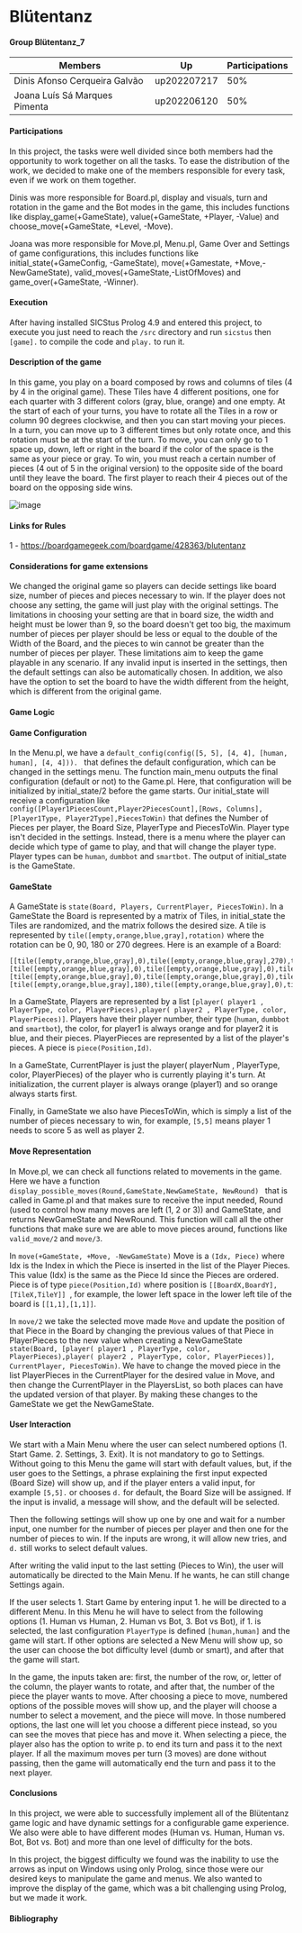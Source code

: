 # Blütentanz
#### Group Blütentanz_7

| Members | Up | Participations |
|---------|----|----------------|
|Dinis Afonso Cerqueira Galvão | up202207217| 50% |
|Joana Luís Sá Marques Pimenta | up202206120 | 50% |

#### Participations
In this project, the tasks were well divided since both members had the opportunity to work together on all the tasks. To ease the distribution of the work, we decided to make one of the members responsible for every task, even if we work on them together.

Dinis was more responsible for Board.pl, display and visuals, turn and rotation in the game and the Bot modes in the game, this includes functions like display_game(+GameState), value(+GameState, +Player, -Value) and choose_move(+GameState, +Level, -Move).

Joana was more responsible for Move.pl, Menu.pl, Game Over and Settings of game configurations, this includes functions like initial_state(+GameConfig, -GameState), move(+Gamestate, +Move,-NewGameState), valid_moves(+GameState,-ListOfMoves) and game_over(+GameState, -Winner).
#### Execution
After having installed SICStus Prolog 4.9 and entered this project, to execute you just need to reach the `/src` directory and run `sicstus` then `[game].`  to compile the code and `play.` to run it.

#### Description of the game
In this game, you play on a board composed by rows and columns of tiles (4 by 4 in the original game). These Tiles have 4 different positions, one for each quarter with 3 different colors (gray, blue, orange) and one empty. At the start of each of your turns, you have to rotate all the Tiles in a row or column 90 degrees clockwise, and then you can start moving your pieces. In a turn, you can move up to 3 different times but only rotate once, and this rotation must be at the start of the turn. To move, you can only go to 1 space up, down, left or right in the board if the color of the space is the same as your piece or gray. To win, you must reach a certain number of pieces (4 out of 5 in the original version) to the opposite side of the board until they leave the board. The first player to reach their 4 pieces out of the board on the opposing side wins.

![image](image_board.png)

#### Links for Rules
1 - https://boardgamegeek.com/boardgame/428363/blutentanz

#### Considerations for game extensions
We changed the original game so players can decide settings like board size, number of pieces and pieces necessary to win. If the player does not choose any setting, the game will just play with the original settings. The limitations in choosing your setting are that in board size, the width and height must be lower than 9, so the board doesn't get too big, the maximum number of pieces per player should be less or equal to the double of the Width of the Board, and the pieces to win cannot be greater than the number of pieces per player. These limitations aim to keep the game playable in any scenario. If any invalid input is inserted in the settings, then the default settings can also be automatically chosen. In addition, we also have the option to set the board to have the width different from the height, which is different from the original game.

#### Game Logic
#### Game Configuration
  
In the Menu.pl, we have a `default_config(config([5, 5], [4, 4], [human, human], [4, 4])). ` that defines the default configuration, which can be changed in the settings menu. The function main_menu outputs the final configuration (default or not) to the Game.pl.
Here, that configuration will be initialized by initial_state/2 before the game starts. Our initial_state will receive a configuration like `config([Player1PiecesCount,Player2PiecesCount],[Rows, Columns], [Player1Type, Player2Type],PiecesToWin)` that defines the Number of Pieces per player, the Board Size, PlayerType and PiecesToWin. Player type isn't decided in the settings. Instead, there is a menu where the player can decide which type of game to play, and that will change the player type. Player types can be `human`, `dumbbot` and `smartbot`. The output of initial_state is the GameState. 

#### GameState

A GameState is `state(Board, Players, CurrentPlayer, PiecesToWin)`. In a GameState the Board is represented by a matrix of Tiles, in initial_state the Tiles are randomized, and the matrix follows the desired size. A tile is represented by `tile([empty,orange,blue,gray],rotation)` where the rotation can be 0, 90, 180 or 270 degrees. Here is an example of a Board:
```
[[tile([empty,orange,blue,gray],0),tile([empty,orange,blue,gray],270),tile([empty,orange,blue,gray],90),tile([empty,orange,blue,gray],270)],
[tile([empty,orange,blue,gray],0),tile([empty,orange,blue,gray],0),tile([empty,orange,blue,gray],0),tile([empty,orange,blue,gray],0)],
[tile([empty,orange,blue,gray],0),tile([empty,orange,blue,gray],0),tile([empty,orange,blue,gray],180),tile([empty,orange,blue,gray],0)],
[tile([empty,orange,blue,gray],180),tile([empty,orange,blue,gray],0),tile([empty,orange,blue,gray],90),tile([empty,orange,blue,gray],270)]]
```
In a GameState, Players are represented by a list `[player( player1 , PlayerType, color, PlayerPieces),player( player2 , PlayerType, color, PlayerPieces)]`. Players have their player number, their type (`human`, `dumbbot` and `smartbot`), the color, for player1 is always orange and for player2 it is blue, and their pieces. PlayerPieces are represented by a list of the player's pieces. A piece is `piece(Position,Id)`. 

In a GameState, CurrentPlayer is just the player( playerNum , PlayerType, color, PlayerPieces) of the player who is currently playing it's turn. At initialization, the current player is always orange (player1) and so orange always starts first.

Finally, in GameState we also have PiecesToWin, which is simply a list of the number of pieces necessary to win, for example, `[5,5]` means player 1 needs to score 5 as well as player 2.

#### Move Representation

In Move.pl, we can check all functions related to movements in the game.
Here we have a function `display_possible_moves(Round,GameState,NewGameState, NewRound) ` that is called in Game.pl and that makes sure to receive the input needed, Round (used to control how many moves are left (1, 2 or 3))  and GameState, and returns NewGameState and NewRound. This function will call all the other functions that make sure we are able to move pieces around, functions like `valid_move/2` and `move/3`. 

In `move(+GameState, +Move, -NewGameState)` Move is a `(Idx, Piece)` where Idx is the Index in which the Piece is inserted in the list of the Player Pieces. This value (Idx) is the same as the Piece Id since the Pieces are ordered. Piece is of type `piece(Position,Id)` where position is `[[BoardX,BoardY],[TileX,TileY]] `, for example, the lower left space in the lower left tile of the board is `[[1,1],[1,1]]`. 

In `move/2` we take the selected move made `Move` and update the position of that Piece in the Board by changing the previous values of that Piece in PlayerPieces to the new value when creating a NewGameState `state(Board, [player( player1 , PlayerType, color, PlayerPieces),player( player2 , PlayerType, color, PlayerPieces)], CurrentPlayer, PiecesToWin)`. We have to change the moved piece in the list PlayerPieces in the CurrentPlayer for the desired value in Move, and then change the CurrentPlayer in the PlayersList, so both places can have the updated version of that player. By making these changes to the GameState we get the NewGameState.

#### User Interaction

We start with a Main Menu where the user can select numbered options (1. Start Game. 2. Settings, 3. Exit). It is not mandatory to go to Settings. Without going to this Menu the game will start with default values, but, if the user goes to the Settings, a phrase explaining the first input expected (Board Size) will show up, and if the player enters a valid input, for example `[5,5].` or chooses `d.` for default, the Board Size will be assigned. If the input is invalid, a message will show, and the default will be selected.

Then the following settings will show up one by one and wait for a number input, one number for the number of pieces per player and then one for the number of pieces to win. If the inputs are wrong, it will allow new tries, and `d.` still works to select default values.

After writing the valid input to the last setting (Pieces to Win), the user will automatically be directed to the Main Menu. If he wants, he can still change Settings again.

If the user selects 1. Start Game by entering input 1. he will be directed to a different Menu. In this Menu he will have to select from the following options (1. Human vs Human, 2. Human vs Bot, 3. Bot vs Bot), if 1. is selected, the last configuration `PlayerType` is defined `[human,human]` and the game will start. If other options are selected a New Menu will show up, so the user can choose the bot difficulty level (dumb or smart), and after that the game will start.

In the game, the inputs taken are: first, the number of the row, or, letter of the column, the player wants to rotate, and after that, the number of the piece the player wants to move. After choosing a piece to move, numbered options of the possible moves will show up, and the player will choose a number to select a movement, and the piece will move. In those numbered options, the last one will let you choose a different piece instead, so you can see the moves that piece has and move it. When selecting a piece, the player also has the option to write p. to end its turn and pass it to the next player. If all the maximum moves per turn (3 moves) are done without passing, then the game will automatically end the turn and pass it to the next player.

#### Conclusions

In this project, we were able to successfully implement all of the Blütentanz game logic and have dynamic settings for a configurable game experience. We also were able to have different modes (Human vs. Human, Human vs. Bot, Bot vs. Bot) and more than one level of difficulty for the bots.

In this project, the biggest difficulty we found was the inability to use the arrows as input on Windows using only Prolog, since those were our desired keys to manipulate the game and menus. We also wanted to improve the display of the game, which was a bit challenging using Prolog, but we made it work.

#### Bibliography





  







